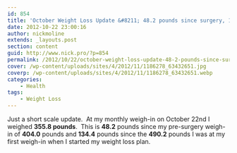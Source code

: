 ```yaml
---
id: 854
title: 'October Weight Loss Update &#8211; 48.2 pounds since surgery, 134.4 pounds total'
date: 2012-10-22 23:00:16
author: nickmoline
extends: _layouts.post
section: content
guid: http://www.nick.pro/?p=854
permalink: /2012/10/22/october-weight-loss-update-48-2-pounds-since-surgery-134-4-pounds-total/
cover: /wp-content/uploads/sites/4/2012/11/1186278_63432651.jpg
coverp: /wp-content/uploads/sites/4/2012/11/1186278_63432651.webp
categories:
    - Health
tags:
    - Weight Loss
---
```

Just a short scale update.  At my monthly weigh-in on October 22nd I weighed **355.8 pounds**.  This is **48.2** pounds since my pre-surgery weigh-in of **404.0** pounds and **134.4** pounds since the **490.2** pounds I was at my first weigh-in when I started my weight loss plan.
